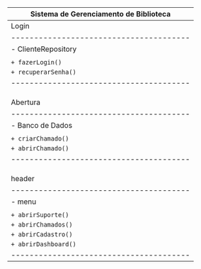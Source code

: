 | Sistema de Gerenciamento de Biblioteca |
|---------------------------------------|
|                Login                  |
|---------------------------------------|
| - ClienteRepository                   |
|                                       |
| `+ fazerLogin()`                      |
| `+ recuperarSenha()`                  |
|---------------------------------------|
|                                       |
|                                       |
|                                       |
|              Abertura                 |
|---------------------------------------|
| - Banco de Dados                      |
|                                       |
| `+ criarChamado()`                    |
| `+ abrirChamado()`                    |
|---------------------------------------|
|                                       |
|                                       |
|                                       |
|                header                 |
|---------------------------------------|
| - menu                                |
|                                       |
| `+ abrirSuporte()`                    |
| `+ abrirChamados()`                   |
| `+ abrirCadastro()`                   |
| `+ abrirDashboard()`                  |
|---------------------------------------|

